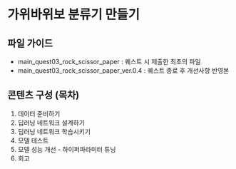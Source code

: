 # 가위바위보 분류기 만들기  


## 파일 가이드
- main_quest03_rock_scissor_paper : 퀘스트 시 제출한 최초의 파일
- main_quest03_rock_scissor_paper_ver.0.4 : 퀘스트 종료 후 개선사항 반영본

  

## 콘텐츠 구성 (목차)
1. 데이터 준비하기
2. 딥러닝 네트워크 설계하기
3. 딥러닝 네트워크 학습시키기
4. 모델 테스트
5. 모델 성능 개선 - 하이퍼파라미터 튜닝
6. 회고

